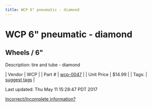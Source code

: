 ```yaml
---
title: WCP 6" pneumatic - diamond
---
```


# WCP 6" pneumatic - diamond
## Wheels / 6"
Description: 	tire and tube - diamond 

| Vendor | WCP | 
| Part # | [wcp-0047](http://www.wcproducts.net/pneumatic-wheels) | 
| Unit Price | $14.99 | 
| Tags: | [suggest tags](https://docs.google.com/forms/d/e/1FAIpQLSeWyY8v3RgOty-MyWmh9U0iivNYN_molChYyS-0U-o-kOAv_g/viewform) | 

Last updated: Thu May 11 15:28:47 PDT 2017

 [Incorrect/Incomplete information?](https://docs.google.com/forms/d/e/1FAIpQLSeWyY8v3RgOty-MyWmh9U0iivNYN_molChYyS-0U-o-kOAv_g/viewform)